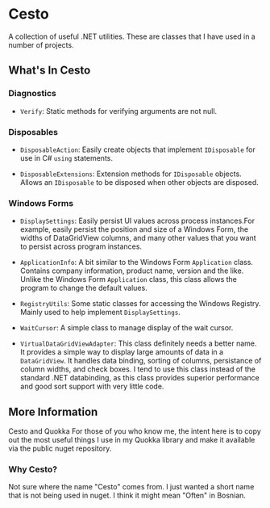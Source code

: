# Cesto

A collection of useful .NET utilities. These are classes that I have used in a number of projects.

## What's In Cesto

### Diagnostics

-   `Verify`: Static methods for verifying arguments are not null.

### Disposables

-   `DisposableAction`: Easily create objects that implement `IDisposable` for use in C\# `using` statements.

-   `DisposableExtensions`: Extension methods for `IDisposable` objects. Allows an `IDisposable` to be disposed when other objects are disposed.

### Windows Forms

-   `DisplaySettings`: Easily persist UI values across process instances.For example, easily persist the position and size of a Windows Form, the widths of DataGridView columns, and many other values that you want to persist across program instances.

-   `ApplicationInfo`: A bit similar to the Windows Form `Application` class. Contains company information, product name, version and the like. Unlike the Windows Form `Application` class, this class allows the program to change the default values. 

-   `RegistryUtils`: Some static classes for accessing the Windows Registry. Mainly used to help implement `DisplaySettings`.

-   `WaitCursor`: A simple class to manage display of the wait cursor.

-   `VirtualDataGridViewAdapter`: This class definitely needs a better name. It provides a simple way to display large amounts of data in a `DataGridView`. It handles data binding, sorting of columns, persistance of column widths, and check boxes. I tend to use this class instead of the standard .NET databinding, as this class provides superior performance and good sort support with very little code.

## More Information

Cesto and Quokka For those of you who know me,  the intent here is to copy out the most useful things I use in my Quokka library and  make it available via the public nuget repository.

### Why Cesto?

Not sure where the name "Cesto" comes from. I just wanted a short name that is not being used in nuget. I think it might mean "Often" in Bosnian.
